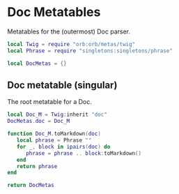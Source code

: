 # Doc Metatables


Metatables for the (outermost) Doc parser.

```lua
local Twig = require "orb:orb/metas/twig"
local Phrase = require "singletons:singletons/phrase"
```
```lua
local DocMetas = {}
```
## Doc metatable (singular)

The root metatable for a Doc.

```lua
local Doc_M = Twig:inherit "doc"
DocMetas.doc = Doc_M
```
```lua
function Doc_M.toMarkdown(doc)
   local phrase = Phrase ""
   for _, block in ipairs(doc) do
      phrase = phrase .. block:toMarkdown()
   end
   return phrase
end
```
```lua
return DocMetas
```
